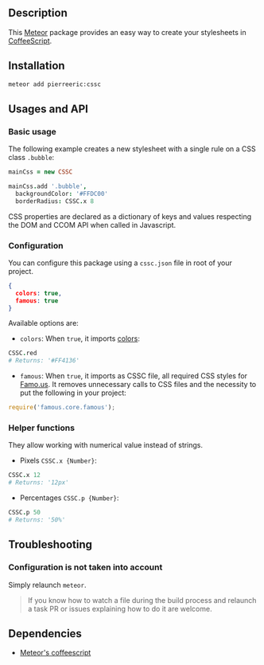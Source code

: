 ## Description
This [Meteor](https://www.meteor.com/) package provides an easy way to create your stylesheets in [CoffeeScript](http://coffeescript.org/).

## Installation
```bash
meteor add pierreeric:cssc
```

## Usages and API
### Basic usage
The following example creates a new stylesheet with a single rule on a CSS
class `.bubble`:

```coffeescript
mainCss = new CSSC

mainCss.add '.bubble',
  backgroundColor: '#FFDC00'
  borderRadius: CSSC.x 8
```

CSS properties are declared as a dictionary of keys and values respecting
the DOM and CCOM API when called in Javascript.

### Configuration
You can configure this package using a `cssc.json` file in root of your project.
```json
{
  colors: true,
  famous: true
}
```

Available options are:
* `colors`: When `true`, it imports [colors](http://clrs.cc):
```coffee
CSSC.red
# Returns: '#FF4136'
```
* `famous`: When `true`, it imports as CSSC file, all required CSS styles for [Famo.us](http://famo.us). It removes unnecessary calls to CSS files and the
necessity to put the following in your project:
```javascript
require('famous.core.famous');
```

### Helper functions
They allow working with numerical value instead of strings.
* Pixels `CSSC.x {Number}`:<br>
```coffee
CSSC.x 12
# Returns: '12px'
```
* Percentages `CSSC.p {Number}`:<br>
```coffee
CSSC.p 50
# Returns: '50%'
```

## Troubleshooting
### Configuration is not taken into account
Simply relaunch `meteor`.
> If you know how to watch a file during the build process and relaunch a task
  PR or issues explaining how to do it are welcome.

## Dependencies
* [Meteor's coffeescript](https://atmospherejs.com/meteor/coffeescript)
